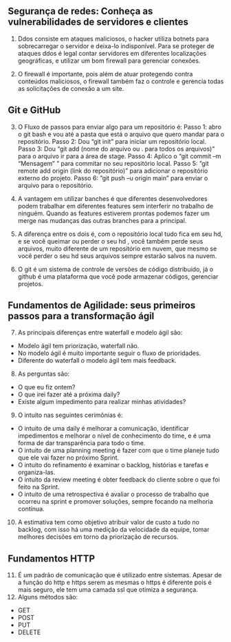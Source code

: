 ## Segurança de redes: Conheça as vulnerabilidades de servidores e clientes

1. Ddos consiste em ataques maliciosos, o hacker utiliza botnets para sobrecarregar o servidor e deixa-lo indisponível. Para se proteger de ataques ddos é legal contar servidores em diferentes localizações geográficas, e utilizar um bom firewall para gerenciar conexões.

2. O firewall é importante, pois além de atuar protegendo contra conteúdos maliciosos, o firewall também faz o controle e gerencia todas as solicitações de conexão a um site.

## Git e GitHub
3. O Fluxo de passos para enviar algo para um repositório é: Passo 1: abro o git bash e vou até a pasta que está o arquivo que quero mandar para o repositório. Passo 2: Dou “git init” para iniciar um repositório local. Passo 3: Dou “git add (nome do arquivo ou . para todos os arquivos)” para o arquivo ir para a área de stage. Passo 4: Aplico o “git commit –m “Mensagem” ” para commitar no seu repositório local. Passo 5: ”git remote add origin (link do repositório)” para adicionar o repositório externo do projeto. Passo 6: ”git push –u origin main” para enviar o arquivo para o repositório.

4. A vantagem em utilizar banches é que diferentes desenvolvedores podem trabalhar em diferentes features sem interferir no trabalho de ninguém. Quando as features estiverem prontas podemos fazer um merge nas mudanças das outras branches para a principal. 

5. A diferença entre os dois é, com o repositório local tudo fica em seu hd, e se você queimar ou perder o seu hd , você também perde seus arquivos, muito diferente de um repositório em nuvem, que mesmo se você perder o seu hd seus arquivos sempre estarão salvos na nuvem.

6. O git é um sistema de controle de versões de código distribuído, já o github é uma plataforma que você pode armazenar códigos, gerenciar projetos. 

## Fundamentos de Agilidade: seus primeiros passos para a transformação ágil
7. As principais diferenças entre waterfall  e modelo ágil são:

* Modelo ágil tem priorização, waterfall não.
* No modelo ágil é muito importante seguir o fluxo de prioridades.
* Diferente do waterfall o modelo ágil tem mais feedback.

8. As perguntas são:

* O que eu fiz ontem?
* O que irei fazer até a próxima daily?
* Existe algum impedimento para realizar minhas atividades?

9. O intuito nas seguintes cerimônias é:

* O intuito de uma daily é melhorar a comunicação, identificar impedimentos e melhorar o nível de conhecimento do time, e é uma forma de dar transparência para todo o time. 
* O intuito de uma planning meeting é fazer com que o time planeje tudo que ele vai fazer no próximo Sprint.	
* O intuito do refinamento é examinar o backlog, histórias e tarefas e organiza-las.
* O intuito da review meeting é obter feedback do cliente sobre o que foi feito na Sprint.
* O intuito de uma retrospectiva é avaliar o processo de trabalho que ocorreu na sprint e promover soluções, sempre focando na melhoria contínua.
10. A estimativa tem como objetivo atribuir valor de custo a tudo no backlog, com isso há uma medição da velocidade da equipe, tomar melhores decisões em torno da priorização de recursos.

## Fundamentos HTTP
11. É um padrão de comunicação que é utilizado entre sistemas. Apesar de a função do http e https serem as mesmas o https é diferente pois é mais seguro, ele tem uma camada ssl que otimiza a segurança.
12. Alguns métodos são:

* GET
* POST
* PUT
* DELETE










